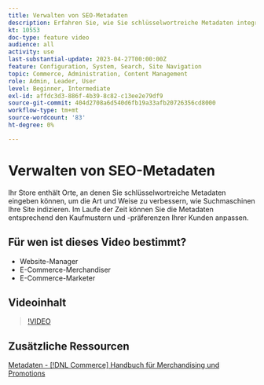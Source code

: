 ```yaml
---
title: Verwalten von SEO-Metadaten
description: Erfahren Sie, wie Sie schlüsselwortreiche Metadaten integrieren können, um die Art und Weise zu verbessern, wie Suchmaschinen Ihre Site indizieren.
kt: 10553
doc-type: feature video
audience: all
activity: use
last-substantial-update: 2023-04-27T00:00:00Z
feature: Configuration, System, Search, Site Navigation
topic: Commerce, Administration, Content Management
role: Admin, Leader, User
level: Beginner, Intermediate
exl-id: affdc3d3-886f-4b39-8c82-c13ee2e79df9
source-git-commit: 404d2708a6d540d6fb19a33afb20726356cd8000
workflow-type: tm+mt
source-wordcount: '83'
ht-degree: 0%

---
```


# Verwalten von SEO-Metadaten

Ihr Store enthält Orte, an denen Sie schlüsselwortreiche Metadaten eingeben können, um die Art und Weise zu verbessern, wie Suchmaschinen Ihre Site indizieren. Im Laufe der Zeit können Sie die Metadaten entsprechend den Kaufmustern und -präferenzen Ihrer Kunden anpassen.

## Für wen ist dieses Video bestimmt?

- Website-Manager
- E-Commerce-Merchandiser
- E-Commerce-Marketer

## Videoinhalt

>[!VIDEO](https://video.tv.adobe.com/v/343750?quality=12&learn=on)

## Zusätzliche Ressourcen

[Metadaten - [!DNL Commerce] Handbuch für Merchandising und Promotions](https://experienceleague.adobe.com/docs/commerce-admin/marketing/seo/meta-data.html)

